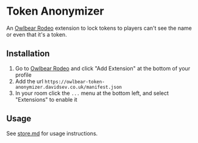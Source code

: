 # Token Anonymizer

An [Owlbear Rodeo](https://www.owlbear.app/) extension to lock tokens to players can't see the name or even that it's a
token.

## Installation

1. Go to [Owlbear Rodeo](https://www.owlbear.rodeo/) and click "Add Extension" at the bottom of your profile
2. Add the url `https://owlbear-token-anonymizer.davidsev.co.uk/manifest.json`
3. In your room click the `...` menu at the bottom left, and select "Extensions" to enable it

## Usage

See [store.md](static/store.md) for usage instructions.


